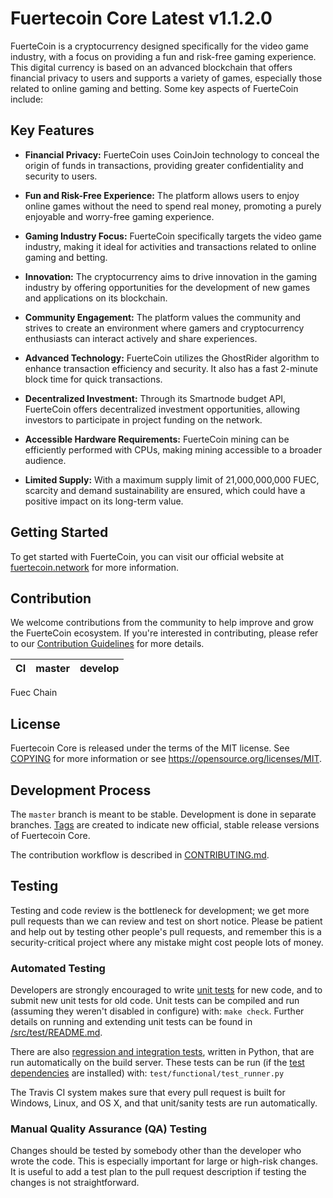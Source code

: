Fuertecoin Core Latest v1.1.2.0
===========================

FuerteCoin is a cryptocurrency designed specifically for the video game industry, with a focus on providing a fun and risk-free gaming experience. This digital currency is based on an advanced blockchain that offers financial privacy to users and supports a variety of games, especially those related to online gaming and betting. Some key aspects of FuerteCoin include:

## Key Features

- **Financial Privacy:** FuerteCoin uses CoinJoin technology to conceal the origin of funds in transactions, providing greater confidentiality and security to users.

- **Fun and Risk-Free Experience:** The platform allows users to enjoy online games without the need to spend real money, promoting a purely enjoyable and worry-free gaming experience.

- **Gaming Industry Focus:** FuerteCoin specifically targets the video game industry, making it ideal for activities and transactions related to online gaming and betting.

- **Innovation:** The cryptocurrency aims to drive innovation in the gaming industry by offering opportunities for the development of new games and applications on its blockchain.

- **Community Engagement:** The platform values the community and strives to create an environment where gamers and cryptocurrency enthusiasts can interact actively and share experiences.

- **Advanced Technology:** FuerteCoin utilizes the GhostRider algorithm to enhance transaction efficiency and security. It also has a fast 2-minute block time for quick transactions.

- **Decentralized Investment:** Through its Smartnode budget API, FuerteCoin offers decentralized investment opportunities, allowing investors to participate in project funding on the network.

- **Accessible Hardware Requirements:** FuerteCoin mining can be efficiently performed with CPUs, making mining accessible to a broader audience.

- **Limited Supply:** With a maximum supply limit of 21,000,000,000 FUEC, scarcity and demand sustainability are ensured, which could have a positive impact on its long-term value.

## Getting Started

To get started with FuerteCoin, you can visit our official website at [fuertecoin.network](https://fuertecoin.network) for more information.

## Contribution

We welcome contributions from the community to help improve and grow the FuerteCoin ecosystem. If you're interested in contributing, please refer to our [Contribution Guidelines](CONTRIBUTING.md) for more details.

|CI|master|develop|
|-|-|-|

Fuec Chain


License
-------

Fuertecoin Core is released under the terms of the MIT license. See [COPYING](COPYING) for more
information or see https://opensource.org/licenses/MIT.

Development Process
-------------------

The `master` branch is meant to be stable. Development is done in separate branches.
[Tags](https://github.com/gitfuec/fuertecoin/tags) are created to indicate new official,
stable release versions of Fuertecoin Core.

The contribution workflow is described in [CONTRIBUTING.md](CONTRIBUTING.md).

Testing
-------

Testing and code review is the bottleneck for development; we get more pull
requests than we can review and test on short notice. Please be patient and help out by testing
other people's pull requests, and remember this is a security-critical project where any mistake might cost people
lots of money.

### Automated Testing

Developers are strongly encouraged to write [unit tests](src/test/README.md) for new code, and to
submit new unit tests for old code. Unit tests can be compiled and run
(assuming they weren't disabled in configure) with: `make check`. Further details on running
and extending unit tests can be found in [/src/test/README.md](/src/test/README.md).

There are also [regression and integration tests](/test), written
in Python, that are run automatically on the build server.
These tests can be run (if the [test dependencies](/test) are installed) with: `test/functional/test_runner.py`

The Travis CI system makes sure that every pull request is built for Windows, Linux, and OS X, and that unit/sanity tests are run automatically.

### Manual Quality Assurance (QA) Testing

Changes should be tested by somebody other than the developer who wrote the
code. This is especially important for large or high-risk changes. It is useful
to add a test plan to the pull request description if testing the changes is
not straightforward.

